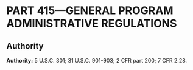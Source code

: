 # PART 415—GENERAL PROGRAM ADMINISTRATIVE REGULATIONS




## Authority

**Authority:** 5 U.S.C. 301; 31 U.S.C. 901-903; 2 CFR part 200; 7 CFR 2.28.


